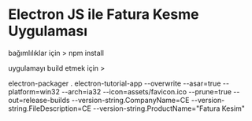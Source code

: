 # Electron JS ile Fatura Kesme Uygulaması
bağımlılıklar için > npm install

uygulamayı build etmek için >


electron-packager . electron-tutorial-app --overwrite --asar=true --platform=win32 --arch=ia32 --icon=assets/favicon.ico --prune=true --out=release-builds --version-string.CompanyName=CE --version-string.FileDescription=CE --version-string.ProductName="Fatura Kesim"
